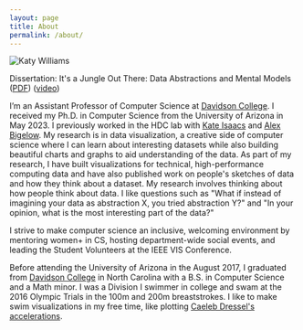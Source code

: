 ```yaml
---
layout: page
title: About
permalink: /about/
---
```


![Katy Williams](../images/kawilliams.jpg) 

Dissertation: It's a Jungle Out There: Data Abstractions and Mental Models ([PDF](../papers/dissertation.pdf)) ([video](https://www.youtube.com/watch?v=8KCuzEXApMA))

I’m an Assistant Professor of Computer Science at [Davidson College](https://davidson.edu). I received my Ph.D. in Computer Science from the University of Arizona in May 2023. I previously worked in the HDC lab with [Kate Isaacs](https://kisaacs.github.io/) and [Alex Bigelow](https://alex-r-bigelow.github.io). My research is in data visualization, a creative side of computer science where I can learn about interesting datasets while also building beautiful charts and graphs to aid understanding of the data. As part of my research, I have built visualizations for technical, high-performance computing data and have also published work on people's sketches of data and how they think about a dataset. My research involves thinking about how people think about data. I like questions such as "What if instead of imagining your data as abstraction X, you tried abstraction Y?" and "In your opinion, what is the most interesting part of the data?"

I strive to make computer science an inclusive, welcoming environment by mentoring women+ in CS, hosting department-wide social events, and leading the Student Volunteers at the IEEE VIS Conference.

Before attending the University of Arizona in the August 2017, I graduated from [Davidson College](http://davidson.edu) in North Carolina with a B.S. in Computer Science and a Math minor. I was a Division I swimmer in college and swam at the 2016 Olympic Trials in the 100m and 200m breaststrokes. I like to make swim visualizations in my free time, like plotting [Caeleb Dressel's accelerations](../swim/dressel-acceleration.html).
       


[hdc]: http://hdc.cs.arizona.edu/
